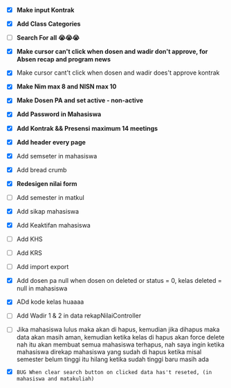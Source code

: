 - [x] **Make input Kontrak**
- [x] **Add Class Categories**
- [ ] **Search For all 😭😭😭**
- [x] **Make cursor can't click when dosen and wadir don't approve, for Absen recap and program news**
- [x] Make cursor cant't click when dosen and wadir does't approve kontrak
- [x] **Make Nim max 8 and NISN max 10**
- [x] **Make Dosen PA and set active - non-active**
- [x] **Add Password in Mahasiswa**
- [x] **Add Kontrak && Presensi maximum 14 meetings**
- [x] **Add header every page**
- [x] Add semseter in mahasiswa
- [x] Add bread crumb
- [x] **Redesigen nilai form** 
- [ ] Add semester in matkul
- [x] Add sikap mahasiswa
- [x] Add Keaktifan mahasiswa
- [ ] Add KHS
- [ ] Add KRS
- [ ] Add import export 
- [x] Add dosen pa null when dosen on deleted or status = 0, kelas deleted = null in mahasiswa
- [x] ADd kode kelas huaaaa
- [ ] Add Wadir 1 & 2 in data rekapNilaiController
- [ ] Jika mahasiswa lulus maka akan di hapus, kemudian jika dihapus maka data akan masih aman, kemudian ketika kelas di hapus akan force delete nah itu akan membuat semua mahasiswa terhapus, nah saya ingin ketika mahasiswa direkap mahasiswa yang sudah di hapus ketika misal semester belum tinggi itu hilang ketika sudah tinggi baru masih ada
- [x] `BUG When clear search button on clicked data has't reseted, (in mahasiswa and matakuliah) `

